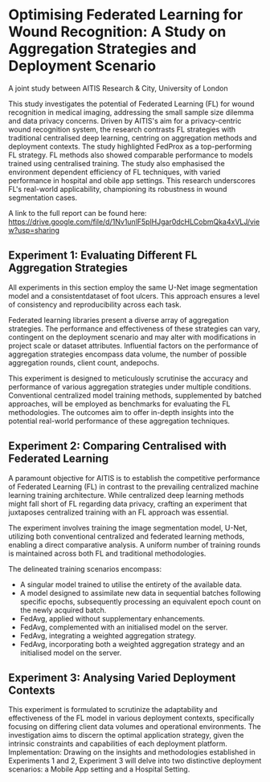 # Optimising Federated Learning for Wound Recognition: A Study on Aggregation Strategies and Deployment Scenario
A joint study between AITIS Research & City, University of London

This study investigates the potential of Federated Learning (FL) for wound recognition in medical imaging, addressing the small sample size dilemma and data privacy concerns. Driven by AITIS's aim for a privacy-centric wound recognition system, the research contrasts FL strategies with traditional centralised deep learning, centring on aggregation methods and deployment contexts. The study highlighted FedProx as a top-performing FL strategy. FL methods also showed comparable performance to models trained using centralised training. The study also emphasised the environment dependent efficiency of FL techniques, with varied performance in hospital and obile app settings. This research underscores FL's real-world applicability, championing its robustness in wound segmentation cases.

A link to the full report can be found here: https://drive.google.com/file/d/1Nv1unlF5plHJgar0dcHLCobmQka4xVLJ/view?usp=sharing 


## Experiment 1: Evaluating Different FL Aggregation Strategies
All experiments in this section employ the same U-Net image segmentation model and a consistentdataset of foot ulcers. This approach ensures a level of consistency and reproducibility across each task.

Federated learning libraries present a diverse array of aggregation strategies. The performance and effectiveness of these strategies can vary, contingent on the deployment scenario and may alter with modifications in project scale or dataset attributes. Influential factors on the performance of aggregation strategies encompass data volume, the number of possible aggregation rounds, client count, andepochs.

This experiment is designed to meticulously scrutinise the accuracy and performance of various aggregation strategies under multiple conditions. Conventional centralized model training methods, supplemented by batched approaches, will be employed as benchmarks for evaluating the FL methodologies. The outcomes aim to offer in-depth insights into the potential real-world performance of these aggregation techniques.

## Experiment 2: Comparing Centralised with Federated Learning
A paramount objective for AITIS is to establish the competitive performance of Federated Learning (FL) in contrast to the prevailing centralized machine learning training architecture. While centralized deep learning methods might fall short of FL regarding data privacy, crafting an experiment that juxtaposes centralized training with an FL approach was essential.

The experiment involves training the image segmentation model, U-Net, utilizing both conventional centralized and federated learning methods, enabling a direct comparative analysis. A uniform number of training rounds is maintained across both FL and traditional methodologies.

The delineated training scenarios encompass:
- A singular model trained to utilise the entirety of the available data.
- A model designed to assimilate new data in sequential batches following specific epochs, subsequently processing an equivalent epoch count on the newly acquired batch.
- FedAvg, applied without supplementary enhancements.
- FedAvg, complemented with an initialised model on the server.
- FedAvg, integrating a weighted aggregation strategy.
- FedAvg, incorporating both a weighted aggregation strategy and an initialised model on the server.
 
## Experiment 3: Analysing Varied Deployment Contexts
This experiment is formulated to scrutinize the adaptability and effectiveness of the FL model in various deployment contexts, specifically focusing on differing client data volumes and operational environments. The investigation aims to discern the optimal application strategy, given the intrinsic constraints and capabilities of each deployment platform.
Implementation: Drawing on the insights and methodologies established in Experiments 1 and 2, Experiment 3 will delve into two distinctive deployment scenarios: a Mobile App setting and a Hospital Setting.
